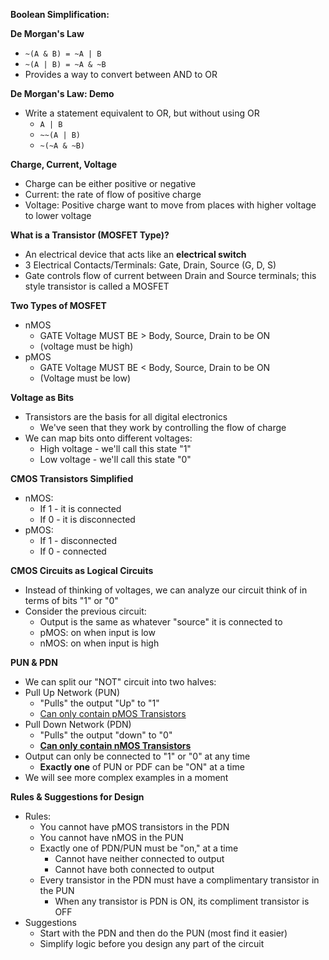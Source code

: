 **Boolean Simplification:**

**De Morgan's Law**
- `~(A & B) = ~A | B`
- `~(A | B) = ~A & ~B`
- Provides a way to convert between AND to OR

**De Morgan's Law: Demo**
- Write a statement equivalent to OR, but without using OR
	- `A | B`
	- `~~(A | B)`
	- `~(~A & ~B)`

**Charge, Current, Voltage**
- Charge can be either positive or negative
- Current: the rate of flow of positive charge
- Voltage: Positive charge want to move from places with higher voltage to lower voltage

**What is a Transistor (MOSFET Type)?**
- An electrical device that acts like an **electrical switch**
- 3 Electrical Contacts/Terminals: Gate, Drain, Source (G, D, S)
- Gate controls flow of current between Drain and Source terminals; this style transistor is called a MOSFET

**Two Types of MOSFET**
- nMOS
	- GATE Voltage MUST BE > Body, Source, Drain to be ON
	- (voltage must be high)
- pMOS
	- GATE Voltage MUST BE < Body, Source, Drain to be ON
	- (Voltage must be low)

**Voltage as Bits**
- Transistors are the basis for all digital electronics
	- We've seen that they work by controlling the flow of charge
- We can map bits onto different voltages:
	- High voltage - we'll call this state "1"
	- Low voltage - we'll call this state "0"

**CMOS Transistors Simplified**
- nMOS:
	- If 1 - it is connected
	- If 0 - it is disconnected
- pMOS:
	- If 1 - disconnected
	- If 0 - connected

**CMOS Circuits as Logical Circuits**
- Instead of thinking of voltages, we can analyze our circuit think of in terms of bits "1" or "0"
- Consider the previous circuit:
	- Output is the same as whatever "source" it is connected to
	- pMOS: on when input is low
	- nMOS: on when input is high

**PUN & PDN**
- We can split our "NOT" circuit into two halves:
- Pull Up Network (PUN)
	- "Pulls" the output "Up" to "1"
	- <u>Can only contain pMOS Transistors</u>
- Pull Down Network (PDN)
	- "Pulls" the output "down" to "0"
	- **<u>Can only contain nMOS Transistors</u>**
- Output can only be connected to "1" or "0" at any time
	- **Exactly one** of PUN or PDF can be "ON" at a time
- We will see more complex examples in a moment

**Rules & Suggestions for Design**
- Rules:
	- You cannot have pMOS transistors in the PDN
	- You cannot have nMOS in the PUN
	- Exactly one of PDN/PUN must be "on," at a time
		- Cannot have neither connected to output
		- Cannot have both connected to output
	- Every transistor in the PDN must have a complimentary transistor in the PUN
		- When any transistor is PDN is ON, its compliment transistor is OFF
- Suggestions
	- Start with the PDN and then do the PUN (most find it easier)
	- Simplify logic before you design any part of the circuit
